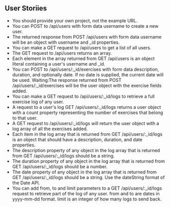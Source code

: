 ## User Storiies

- You should provide your own project, not the example URL.
- You can POST to /api/users with form data username to create a new user.
- The returned response from POST /api/users with form data username will be an object with username and \_id properties.
- You can make a GET request to /api/users to get a list of all users.
- The GET request to /api/users returns an array.
- Each element in the array returned from GET /api/users is an object literal containing a user's username and \_id.
- You can POST to /api/users/:\_id/exercises with form data description, duration, and optionally date. If no date is supplied, the current date will be used.
  Waiting:The response returned from POST /api/users/:\_id/exercises will be the user object with the exercise fields added.
- You can make a GET request to /api/users/:\_id/logs to retrieve a full exercise log of any user.
- A request to a user's log GET /api/users/:\_id/logs returns a user object with a count property representing the number of exercises that belong to that user.
- A GET request to /api/users/:\_id/logs will return the user object with a log array of all the exercises added.
- Each item in the log array that is returned from GET /api/users/:\_id/logs is an object that should have a description, duration, and date properties.
- The description property of any object in the log array that is returned from GET /api/users/:\_id/logs should be a string.
- The duration property of any object in the log array that is returned from GET /api/users/:\_id/logs should be a number.
- The date property of any object in the log array that is returned from GET /api/users/:\_id/logs should be a string. Use the dateString format of the Date API.
- You can add from, to and limit parameters to a GET /api/users/:\_id/logs request to retrieve part of the log of any user. from and to are dates in yyyy-mm-dd format. limit is an integer of how many logs to send back.
